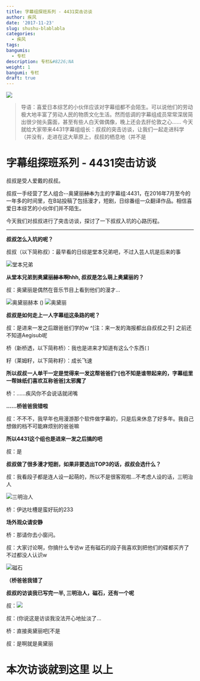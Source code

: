 ```yaml
---
title: 字幕组探班系列 - 4431突击访谈
author: 疾风
date: '2017-11-23'
slug: shushu-blablabla
categories:
  - 疾风
tags: 
bangumis:
  - 专栏
description: 专栏&#8226;NA
weight: 1
bangumi: 专栏
draft: true
---
```



![](/img/logo_4431_min.png)

> 导语：喜爱日本综艺的小伙伴应该对字幕组都不会陌生。可以说他们的劳动极大地丰富了劳动人民的物质文化生活。然而低调的字幕组成员常常深居简出很少抛头露面，甚至有些人白天做偶像，晚上还会去肝伦敦之心……
今天就给大家带来4431字幕组组长：叔叔的突击访谈，让我们一起走进科学（并没有，走进在这大草原上，叔叔的栖息地（并不是

# 字幕组探班系列 - 4431突击访谈

叔叔是受人爱戴的叔叔。

叔叔一手经营了艺人组合--奥黛丽~~赫本~~为主的字幕组:4431，在2016年7月至今的一年多的时间里，在B站投稿了包括漫才，短剧，日综番组一众翻译作品。相信喜爱日本综艺的小伙伴们并不陌生。

今天我们对叔叔进行了突击访谈，探讨了一下叔叔入坑的心路历程。

***


**叔叔怎么入坑的呢？**

叔叔（以下简称叔）：最早看的日综是堂本兄弟吧，不过入芸人坑是后来的事

![堂本兄弟](https://i.imgur.com/hk1cvz4.jpg)

**从堂本兄弟到奥黛丽~~赫本~~啊hhh, 叔叔是怎么萌上奥黛丽的？**

叔：奥黛丽是偶然在音乐节目上看到他们的漫才...

![奥黛丽赫本](https://i.imgur.com/WTBJ3cr.jpg)
()
![奥黛丽](https://i.imgur.com/kUpgO98.jpg)

**叔叔是如何走上一人字幕组这条路的呢？**

叔：是进来一发之后跟爸爸们学的w ^[注：来一发的海报都出自叔叔之手] 之前还不知道Aegisub呢

桥（新桥透，以下简称桥）：我也是进来才知道有这么个东西`[]`

籽（莱姆籽，以下简称籽）：成长飞速

**所以叔叔一人单干一定是觉得来一发这帮爸爸们^[也不知是谁带起来的，字幕组里一帮妹纸们喜欢互称爸爸]太邪魔了**

桥：……疾风你不会说话就闭嘴

**……桥爸爸我错啦** 

叔：不不不，我早年也用漫游那个软件做字幕的，只是后来休息了好多年。我自己想做的档不可能麻烦别的爸爸嘛


**所以4431这个组也是进来一发之后搞的吧**

叔：是

**叔叔做了很多漫才短剧，如果非要选出TOP3的话，叔叔会选什么？**

叔：我看段子都是连人设一起萌的，所以不是很客观啦...不考虑人设的话，三明治人

![三明治人](https://i.imgur.com/4cCrrdr.jpg)

桥：伊达吐槽是蛮好玩的233

**场外观众请安静**

桥：那请你去小窗问。

叔：大家讨论啊，你搞什么专访w 还有磁石的段子我喜欢到把他们的碟都买齐了 不过都没人认识w

![磁石](https://i.imgur.com/WtOvrEV.jpg)

**（桥爸爸我错了**

**叔叔的访谈我已写完一半, 三明治人，磁石，还有一个呢** 

叔：![](https://i.imgur.com/DekwxRU.jpg)

叔：(你说这是访谈我没法开心地扯淡了... 

桥：直接奥黛丽吧[不是

叔：是啊就是奥黛丽

# **本次访谈就到这里 以上**


